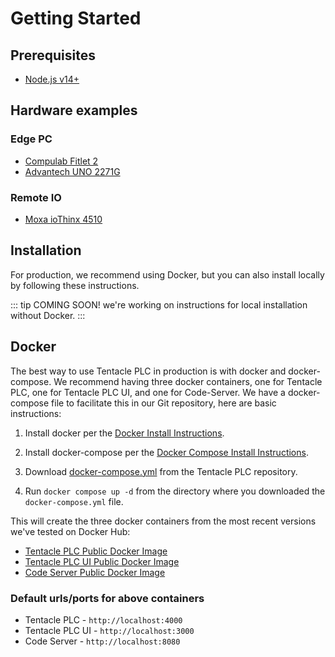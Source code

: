 # Getting Started

## Prerequisites

- [Node.js v14+](https://nodejs.org/)

## Hardware examples

### Edge PC

- [Compulab Fitlet 2](https://fit-iot.com/web/products/fitlet2/)
- [Advantech UNO 2271G](https://www.advantech.com/products/1-2mlj9a/uno-2271g/mod_dc90e0bd-6f2f-47d1-ad72-0e4bd245407d)

### Remote IO

- [Moxa ioThinx 4510](https://www.moxa.com/en/products/industrial-edge-connectivity/controllers-and-ios/advanced-controllers-and-i-os/iothinx-4510-series)

## Installation

For production, we recommend using Docker, but you can also install locally by following these instructions.

::: tip COMING SOON!
we're working on instructions for local installation without Docker.
:::

## Docker

The best way to use Tentacle PLC in production is with docker and docker-compose. We recommend having three docker containers, one for Tentacle PLC, one for Tentacle PLC UI, and one for Code-Server. We have a docker-compose file to facilitate this in our Git repository, here are basic instructions:

1. Install docker per the [Docker Install Instructions](https://docs.docker.com/engine/install/).

2. Install docker-compose per the [Docker Compose Install Instructions](https://docs.docker.com/compose/install/).

3. Download [docker-compose.yml](https://gitlab.com/joyja/tentacle-plc/-/raw/main/docker-compose.yml?inline=false) from the Tentacle PLC repository.

4. Run `docker compose up -d` from the directory where you downloaded the `docker-compose.yml` file.

This will create the three docker containers from the most recent versions we've tested on Docker Hub:

- [Tentacle PLC Public Docker Image](https://hub.docker.com/r/joyja/tentacle-plc)
- [Tentacle PLC UI Public Docker Image](https://hub.docker.com/r/joyja/tentacle-plc-front)
- [Code Server Public Docker Image](https://hub.docker.com/r/codercom/code-server)

### Default urls/ports for above containers

- Tentacle PLC - ```http://localhost:4000```
- Tentacle PLC UI - ```http://localhost:3000```
- Code Server - ```http://localhost:8080```
